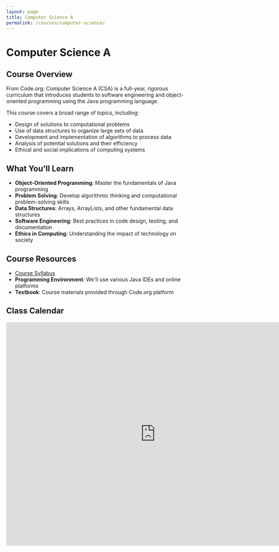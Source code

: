 ```yaml
---
layout: page
title: Computer Science A
permalink: /courses/computer-science/
---
```


# Computer Science A

## Course Overview

From Code.org: Computer Science A (CSA) is a full-year, rigorous curriculum that introduces students to software engineering and object-oriented programming using the Java programming language. 

This course covers a broad range of topics, including:
- Design of solutions to computational problems
- Use of data structures to organize large sets of data
- Development and implementation of algorithms to process data
- Analysis of potential solutions and their efficiency
- Ethical and social implications of computing systems

## What You'll Learn

- **Object-Oriented Programming**: Master the fundamentals of Java programming
- **Problem Solving**: Develop algorithmic thinking and computational problem-solving skills
- **Data Structures**: Arrays, ArrayLists, and other fundamental data structures
- **Software Engineering**: Best practices in code design, testing, and documentation
- **Ethics in Computing**: Understanding the impact of technology on society

## Course Resources

- [Course Syllabus](/assets/documents/ComputerScienceSyllabus.pdf)
- **Programming Environment**: We'll use various Java IDEs and online platforms
- **Textbook**: Course materials provided through Code.org platform

## Class Calendar

<iframe src="https://calendar.google.com/calendar/embed?src=c_classroom4bcae7bc%40group.calendar.google.com&ctz=America%2FLos_Angeles" style="border: 0" width="800" height="600" frameborder="0" scrolling="no"></iframe>